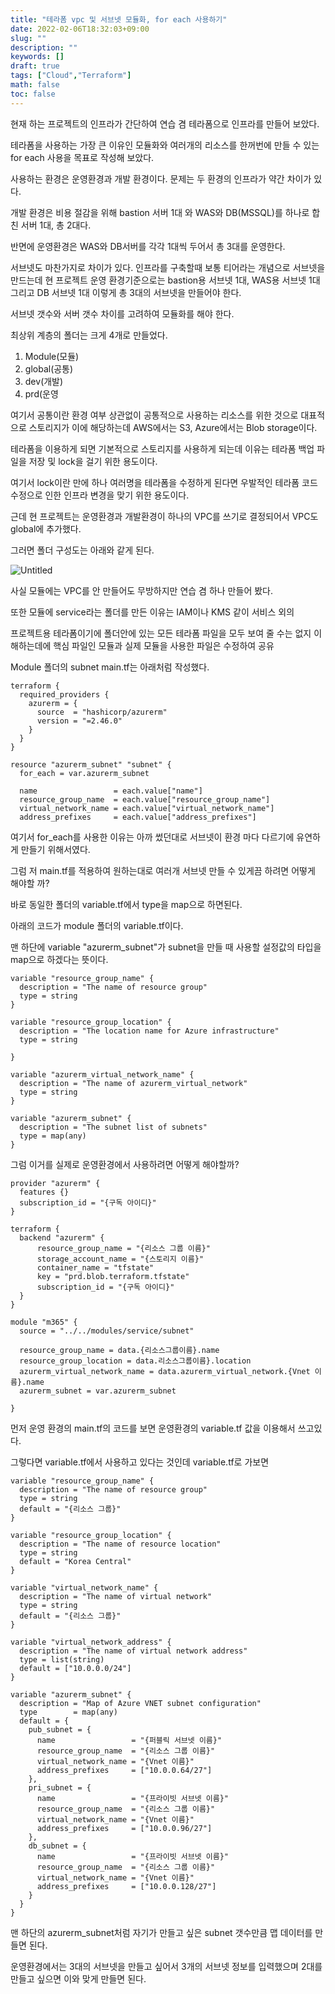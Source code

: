 ```yaml
---
title: "테라폼 vpc 및 서브넷 모듈화, for each 사용하기"
date: 2022-02-06T18:32:03+09:00
slug: ""
description: ""
keywords: []
draft: true
tags: ["Cloud","Terraform"]
math: false
toc: false
---
```


현재 하는 프로젝트의 인프라가 간단하여 연습 겸 테라폼으로 인프라를 만들어 보았다.

테라폼을 사용하는 가장 큰 이유인 모듈화와 여러개의 리소스를 한꺼번에 만들 수 있는 for each 사용을 목표로 작성해 보았다.

사용하는 환경은 운영환경과 개발 환경이다. 문제는 두 환경의 인프라가 약간 차이가 있다. 

개발 환경은 비용 절감을 위해 bastion 서버 1대 와 WAS와 DB(MSSQL)를 하나로 합친 서버 1대, 총 2대다.

반면에 운영환경은 WAS와 DB서버를 각각 1대씩 두어서 총 3대를 운영한다. 

서브넷도 마찬가지로 차이가 있다. 인프라를 구축할때 보통 티어라는 개념으로 서브넷을 만드는데 현 프로젝트 운영 환경기준으로는 bastion용 서브넷 1대, WAS용 서브넷 1대 그리고  DB 서브넷 1대 이렇게 총 3대의 서브넷을 만들어야 한다. 

서브넷 갯수와 서버 갯수 차이를 고려하여 모듈화를 해야 한다.

최상위 계층의 폴더는 크게 4개로 만들었다.

1. Module(모듈)
2. global(공통)
3. dev(개발)
4. prd(운영

여기서 공통이란 환경 여부 상관없이 공통적으로 사용하는 리소스를 위한 것으로 대표적으로 스토리지가 이에 해당하는데 AWS에서는 S3, Azure에서는 Blob storage이다.  

테라폼을 이용하게 되면 기본적으로 스토리지를 사용하게 되는데 이유는 테라폼 백업 파일을 저장 및 lock을 걸기 위한 용도이다.

여기서 lock이란 만에 하나 여러명을 테라폼을 수정하게 된다면 우발적인 테라폼 코드 수정으로 인한 인프라 변경을 맞기 위한 용도이다.

 

근데 현 프로젝트는 운영환경과 개발환경이 하나의 VPC를 쓰기로 결정되어서 VPC도 global에 추가했다.

그러면 폴더 구성도는 아래와 같게 된다.

![Untitled](/img/terraform_foreach/Untitled.png)

사실 모듈에는 VPC를 안 만들어도 무방하지만 연습 겸 하나 만들어 봤다. 

또한 모듈에 service라는 폴더를 만든 이유는 IAM이나 KMS 같이 서비스 외의 

프로젝트용 테라폼이기에 폴더안에 있는 모든 테라폼 파일을 모두 보여 줄 수는 없지 이해하는데에 핵심 파일인 모듈과 실제 모듈을 사용한 파일은 수정하여 공유 

Module 폴더의 subnet main.tf는 아래처럼 작성했다.

```
terraform {
  required_providers {
    azurerm = {
      source  = "hashicorp/azurerm"
      version = "=2.46.0"
    }
  }
}

resource "azurerm_subnet" "subnet" {
  for_each = var.azurerm_subnet

  name                 = each.value["name"]
  resource_group_name  = each.value["resource_group_name"]
  virtual_network_name = each.value["virtual_network_name"]
  address_prefixes     = each.value["address_prefixes"]
```

여기서 for_each를 사용한 이유는 아까 썼던대로 서브넷이 환경 마다 다르기에 유연하게 만들기 위해서였다.

그럼 저 main.tf를 적용하여 원하는대로 여러개 서브넷 만들 수 있게끔 하려면 어떻게 해야할 까?

바로 동일한 폴더의 variable.tf에서 type을 map으로 하면된다.

아래의 코드가 module 폴더의 variable.tf이다.

맨 하단에 variable "azurerm_subnet"가 subnet을 만들 때 사용할 설정값의 타입을 map으로 하겠다는 뜻이다.

```
variable "resource_group_name" {
  description = "The name of resource group"
  type = string
}

variable "resource_group_location" {
  description = "The location name for Azure infrastructure"
  type = string
  
}

variable "azurerm_virtual_network_name" {
  description = "The name of azurerm_virtual_network"
  type = string
}

variable "azurerm_subnet" {
  description = "The subnet list of subnets"
  type = map(any)
}
```

그럼 이거를 실제로 운영환경에서 사용하려면 어떻게 해야할까?

```
provider "azurerm" {
  features {}
  subscription_id = "{구독 아이디}"
}

terraform {
  backend "azurerm" {
      resource_group_name = "{리소스 그룹 이름}"
      storage_account_name = "{스토리지 이름}"
      container_name = "tfstate"
      key = "prd.blob.terraform.tfstate"
      subscription_id = "{구독 아이디}"
  }
}

module "m365" {
  source = "../../modules/service/subnet"

  resource_group_name = data.{리소스그룹이름}.name
  resource_group_location = data.리소스그룹이름}.location
  azurerm_virtual_network_name = data.azurerm_virtual_network.{Vnet 이름}.name
  azurerm_subnet = var.azurerm_subnet
  
}
```

먼저 운영 환경의 main.tf의 코드를 보면 운영환경의 variable.tf 값을  이용해서 쓰고있다.

그렇다면 variable.tf에서 사용하고 있다는 것인데 variable.tf로 가보면

```
variable "resource_group_name" {
  description = "The name of resource group"
  type = string
  default = "{리소스 그룹}"
}

variable "resource_group_location" {
  description = "The name of resource location"
  type = string
  default = "Korea Central"
}

variable "virtual_network_name" {
  description = "The name of virtual network"
  type = string
  default = "{리소스 그룹}"
}

variable "virtual_network_address" {
  description = "The name of virtual network address"
  type = list(string)
  default = ["10.0.0.0/24"]
}

variable "azurerm_subnet" {
  description = "Map of Azure VNET subnet configuration"
  type        = map(any)
  default = {
    pub_subnet = {
      name                 = "{퍼블릭 서브넷 이름}"
      resource_group_name  = "{리소스 그룹 이름}"
      virtual_network_name = "{Vnet 이름}"
      address_prefixes     = ["10.0.0.64/27"]
    },
    pri_subnet = {
      name                 = "{프라이빗 서브넷 이름}"
      resource_group_name  = "{리소스 그룹 이름}"
      virtual_network_name = "{Vnet 이름}"
      address_prefixes     = ["10.0.0.96/27"]
    },
    db_subnet = {
      name                 = "{프라이빗 서브넷 이름}"
      resource_group_name  = "{리소스 그룹 이름}"
      virtual_network_name = "{Vnet 이름}"
      address_prefixes     = ["10.0.0.128/27"]
    }
  }
}
```

맨 하단의 azurerm_subnet처럼 자기가 만들고 싶은 subnet 갯수만큼 맵 데이터를 만들면 된다.

운영환경에서는 3대의 서브넷을 만들고 싶어서 3개의 서브넷 정보를 입력했으며 2대를 만들고 싶으면 이와 맞게 만들면 된다.